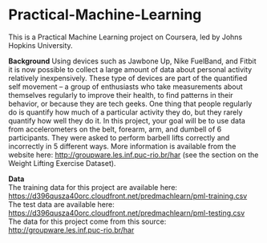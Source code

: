 # Practical-Machine-Learning
This is a Practical Machine Learning project on Coursera, led by Johns Hopkins University.

**Background**
Using devices such as Jawbone Up, Nike FuelBand, and Fitbit it is now possible to collect a large amount of data about personal activity relatively inexpensively. These type of devices are part of the quantified self movement – a group of enthusiasts who take measurements about themselves regularly to improve their health, to find patterns in their behavior, or because they are tech geeks. One thing that people regularly do is quantify how much of a particular activity they do, but they rarely quantify how well they do it. In this project, your goal will be to use data from accelerometers on the belt, forearm, arm, and dumbell of 6 participants. They were asked to perform barbell lifts correctly and incorrectly in 5 different ways. More information is available from the website here: 
http://groupware.les.inf.puc-rio.br/har (see the section on the Weight Lifting Exercise Dataset). 

**Data** <br />
The training data for this project are available here: https://d396qusza40orc.cloudfront.net/predmachlearn/pml-training.csv <br />
The test data are available here: https://d396qusza40orc.cloudfront.net/predmachlearn/pml-testing.csv <br />
The data for this project come from this source: http://groupware.les.inf.puc-rio.br/har <br />
